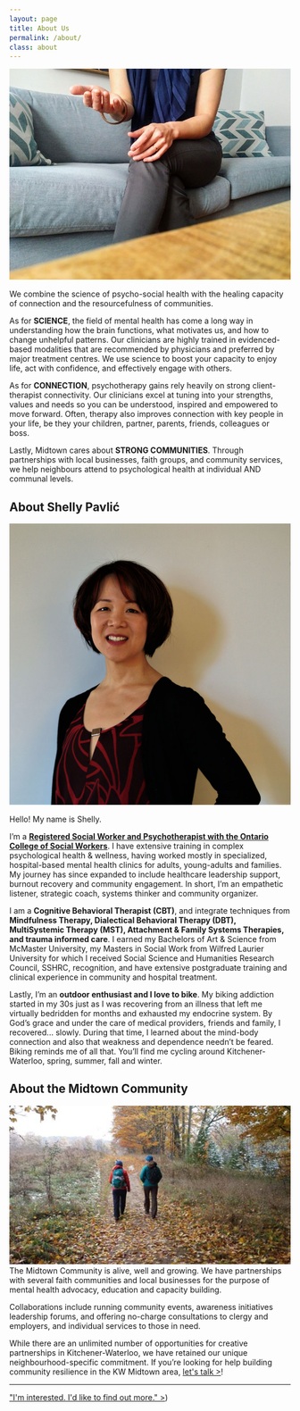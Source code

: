 ```yaml
---
layout: page
title: About Us
permalink: /about/
class: about
---
```


<img src="/assets/images/hands-couch.jpg" alt="" class="image-float float-right">

We combine the science of psycho-social health with the healing capacity of connection and the resourcefulness of communities.

As for **SCIENCE**, the field of mental health has come a long way in understanding how the brain functions, what motivates us, and how to change unhelpful patterns. Our clinicians are highly trained in evidenced-based modalities that are recommended by physicians and preferred by major treatment centres. We use science to boost your capacity to enjoy life, act with confidence, and effectively engage with others.

As for **CONNECTION**, psychotherapy gains rely heavily on strong client-therapist connectivity. Our clinicians excel at tuning into your strengths, values and needs so you can be understood, inspired and empowered to move forward. Often, therapy also improves connection with key people in your life, be they your children, partner, parents, friends, colleagues or boss.

Lastly, Midtown cares about **STRONG COMMUNITIES**. Through partnerships with local businesses, faith groups, and community services, we help neighbours attend to psychological health at individual AND communal levels.

## About Shelly Pavlić

<img src="/assets/images/shelly-1.jpg" alt="" class="image-float float-left">

Hello! My name is Shelly. 

I’m a **[Registered Social Worker and Psychotherapist with the Ontario College of Social Workers](https://www.ocswssw.org/)**. I have extensive training in complex psychological health & wellness, having worked mostly in specialized, hospital-based mental health clinics for adults, young-adults and families. My journey has since expanded to include healthcare leadership support, burnout recovery and community engagement. In short, I’m an empathetic listener, strategic coach, systems thinker and community organizer.

I am a **Cognitive Behavioral Therapist (CBT)**, and integrate techniques from **Mindfulness Therapy, Dialectical Behavioral Therapy (DBT), MultiSystemic Therapy (MST), Attachment & Family Systems Therapies, and trauma informed care**. I earned my Bachelors of Art & Science from McMaster University, my Masters in Social Work from Wilfred Laurier University for which I received Social Science and Humanities Research Council, SSHRC, recognition, and have extensive postgraduate training and clinical experience in community and hospital treatment. 

Lastly, I’m an **outdoor enthusiast and I love to bike**. My biking addiction started in my 30s just as I was recovering from an illness that left me virtually bedridden for months and exhausted my endocrine system. By God’s grace and under the care of medical providers, friends and family, I recovered... slowly. During that time, I learned about the mind-body connection and also that weakness and dependence needn’t be feared. Biking reminds me of all that. You’ll find me cycling around Kitchener-Waterloo, spring, summer, fall and winter.

## About the Midtown Community

<img src="/assets/images/hiking.jpg" alt="" class="image-float float-right"> The Midtown Community is alive, well and growing. We have partnerships with several faith communities and local businesses for the purpose of mental health advocacy, education and capacity building. 

Collaborations include running community events, awareness initiatives leadership forums, and offering no-charge consultations to clergy and employers, and individual services to those in need.

While there are an unlimited number of opportunities for creative partnerships in Kitchener-Waterloo, we have retained our unique neighbourhood-specific commitment. If you’re looking for help building community resilience in the KW Midtown area, [let's talk >](/contact)!

---------
["I'm interested. I'd like to find out more." >](/contact/))